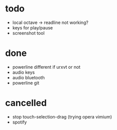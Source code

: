 todo
====
* local octave -> readline not working?
* keys for play/pause
* screenshot tool

done
====
* powerline different if urxvt or not
* audio keys
* audio bluetooth
* powerline git

cancelled
=========
* stop touch-selection-drag (trying opera vimium)
* spotify
